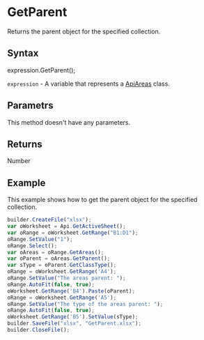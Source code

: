 # GetParent

Returns the parent object for the specified collection.

## Syntax

expression.GetParent();

`expression` - A variable that represents a [ApiAreas](../ApiAreas.md) class.

## Parametrs

This method doesn't have any parameters.

## Returns

Number

## Example

This example shows how to get the parent object for the specified collection.

```javascript
builder.CreateFile("xlsx");
var oWorksheet = Api.GetActiveSheet();
var oRange = oWorksheet.GetRange("B1:D1");
oRange.SetValue("1");
oRange.Select();
var oAreas = oRange.GetAreas();
var oParent = oAreas.GetParent();
var sType = oParent.GetClassType();
oRange = oWorksheet.GetRange('A4');
oRange.SetValue("The areas parent: ");
oRange.AutoFit(false, true);
oWorksheet.GetRange('B4').Paste(oParent);
oRange = oWorksheet.GetRange('A5');
oRange.SetValue("The type of the areas parent: ");
oRange.AutoFit(false, true);
oWorksheet.GetRange('B5').SetValue(sType);
builder.SaveFile("xlsx", "GetParent.xlsx");
builder.CloseFile();
```